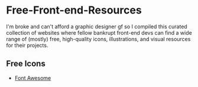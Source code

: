 # Free-Front-end-Resources
I'm broke and can't afford a graphic designer gf so I compiled this curated collection of websites where fellow bankrupt front-end devs can find a wide range of (mostly) free, high-quality icons, illustrations, and visual resources for their projects.


## Free Icons

- [Font Awesome](https://fontawesome.com/)
